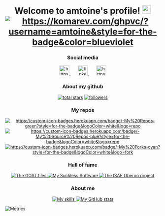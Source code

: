 <!-- greatly inspired from https://github.com/DenverCoder1/DenverCoder1 !! -->

<!-- =================================== -->
<!-- HEADER -->
<!-- =================================== -->
<h1 align="center">
  Welcome to amtoine's profile!
  <img src="https://media.giphy.com/media/hvRJCLFzcasrR4ia7z/giphy.gif" width="28"></img>
  <br>
  <a href="https://badges.pufler.dev" alt="https://badges.pufler.dev">
    <img
      alt="https://komarev.com/ghpvc/?username=amtoine&style=for-the-badge&color=blueviolet"
      src="https://komarev.com/ghpvc/?username=amtoine&style=for-the-badge&color=blueviolet"
    ></img>
  </a>
</h1>

<!-- Social icons section -->
<h3 align="center">
  Social media
</h3>
<p align="center">
  <a href="https://amtoine.github.io/" alt="https://amtoine.github.io/">
    <img
      width="32px"
      alt="https://i.imgur.com/0uVwkoZ.png"
      title="Personal website"
      src="https://i.imgur.com/0uVwkoZ.png"
    ></img>
  </a>
  &#8287;&#8287;&#8287;&#8287;&#8287;
  <a href="https://www.linkedin.com/in/antoine-stevan/" alt="https://www.linkedin.com/in/antoine-stevan/sureli">
    <img
      width="32px"
      alt="linkedin.png"
      title="LinkedIn"
      src="linkedin.png"
    ></img>
  </a>
  &#8287;&#8287;&#8287;&#8287;&#8287;
  <a href="https://discord.gg/GMb9ESpa7J" alt="https://discord.gg/GMb9ESpa7J">
    <img
      width="32px"
      alt="https://i.imgur.com/OViZO8J.png"
      title="SCSg club"
      src="https://i.imgur.com/OViZO8J.png"
    ></img>
  </a>
</p>

<!-- Social badges section -->
<h3 align="center">
  About my github
</h3>
<p align="center">
  <a href="https://github.com/amtoine?tab=repositories&sort=stargazers">
    <img alt="total stars" title="Total stars on GitHub" src="https://custom-icon-badges.herokuapp.com/badge/dynamic/json?logo=star&color=55960c&labelColor=488207&label=Stars&style=for-the-badge&query=%24.stars&url=https://api.github-star-counter.workers.dev/user/amtoine"/></a>
  <a href="https://github.com/amtoine?tab=followers">
    <img
      alt="followers"
      title="Follow me on Github"
      src="https://custom-icon-badges.herokuapp.com/github/followers/amtoine?color=236ad3&labelColor=1155ba&style=for-the-badge&logo=person-add&label=Follow&logoColor=white"
    ></img>
  </a>
</p>

<!-- My Repos -->
<h3 align="center">
  My repos
</h3>
<p align="center">
  <a href="https://github.com/amtoine?tab=repositories&sort=stargazers">
    <img 
      title="All my repositories"
      alt="https://custom-icon-badges.herokuapp.com/badge/-My%20Repos-green?style=for-the-badge&logoColor=white&logo=repo"
      src="https://custom-icon-badges.herokuapp.com/badge/-My%20Repos-green?style=for-the-badge&logoColor=white&logo=repo"
    ></img>
  </a>
  <a href="https://github.com/amtoine?tab=repositories&type=source&sort=stargazers">
    <img
      title="All my source repositories"
      alt="https://custom-icon-badges.herokuapp.com/badge/-My%20Source%20Repos-blue?style=for-the-badge&logoColor=white&logo=repo"
      src="https://custom-icon-badges.herokuapp.com/badge/-My%20Source%20Repos-blue?style=for-the-badge&logoColor=white&logo=repo"
    ></img>
  </a>
  <a href="https://github.com/amtoine?tab=repositories&type=fork&sort=stargazers">
    <img
      title="All my forks"
      alt="https://custom-icon-badges.herokuapp.com/badge/-My%20Forks-cyan?style=for-the-badge&logoColor=white&logo=fork"
      src="https://custom-icon-badges.herokuapp.com/badge/-My%20Forks-cyan?style=for-the-badge&logoColor=white&logo=fork"
    ></img>
  </a>
</p>

<h3 align="center">
  Hall of fame
</h3>
<p align="center">
  <a href="https://github.com/goatfiles">
    <img
      title="The GOAT.files"
      src="https://custom-icon-badges.herokuapp.com/badge/-The%20GOAT.files-green?style=for-the-badge&logoColor=white&logo=fork"
    ></img>
  </a>
  <a href="https://github.com/goatfiles-suckless">
    <img
      title="My Suckless Software"
      src="https://custom-icon-badges.herokuapp.com/badge/-Suckless%20Software%20For%20GOATs-blue?style=for-the-badge&logoColor=white&logo=fork"
    ></img>
  </a>
  <a href="https://github.com/oberonproject">
    <img
      title="The ISAE Oberon project"
      src="https://custom-icon-badges.herokuapp.com/badge/-The%20ISAE%20Oberon%20Project-cyan?style=for-the-badge&logoColor=white&logo=fork"
    ></img>
  </a>
</p>

<h3 align="center">
  About me
</h3>
<p align="center">
  <a href="https://github.com/amtoine/amtoine/blob/main/SKILLS.md">
    <img
      title="My skills"
      src="https://custom-icon-badges.herokuapp.com/badge/-My%20Skills-red?style=for-the-badge&logoColor=white&logo=fork"
    ></img>
  </a>
  <a href="https://github.com/amtoine/amtoine/blob/main/STATS.md">
    <img
      title="My GitHub stats"
      src="https://custom-icon-badges.herokuapp.com/badge/-My%20GitHub%20Stats-orange?style=for-the-badge&logoColor=white&logo=fork"
    ></img>
  </a>
</p>

![Metrics](https://metrics.lecoq.io/amtoine?template=classic&repositories.affiliations=owner%2C%20collaborator%2C%20organization_member&base.indepth=false&base.hireable=false&config.timezone=Europe%2FCopenhagen&config.display=large)

